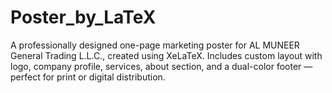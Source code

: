 # Poster_by_LaTeX
A professionally designed one-page marketing poster for AL MUNEER General Trading L.L.C., created using XeLaTeX. Includes custom layout with logo, company profile, services, about section, and a dual-color footer — perfect for print or digital distribution.

